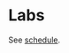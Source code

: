 # Labs

See [schedule](index.md#schedule).

<!-- redirect is configured at https://app.readthedocs.org/dashboard/computing-in-context/redirects/ -->
